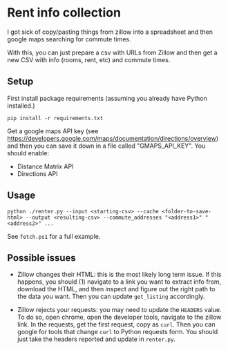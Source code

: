 # Rent info collection

I got sick of copy/pasting things from zillow into a spreadsheet and then google maps searching
for commute times.

With this, you can just prepare a csv with URLs from Zillow and then
get a new CSV with info (rooms, rent, etc) and commute times.


## Setup

First install package requirements (assuming you already
have Python installed.)
```
pip install -r requirements.txt
```

Get a google maps API key (see https://developers.google.com/maps/documentation/directions/overview) and then you
can save it down in a file called "GMAPS_API_KEY". You should enable:

* Distance Matrix API
* Directions API


## Usage

```
python ./renter.py --input <starting-csv> --cache <folder-to-save-html> --output <resulting-csv> --commute_addresses "<address1>" "<address2>" ...
```

See `fetch.ps1` for a full example.


## Possible issues
* Zillow changes their HTML: this is the most likely long term issue.
If this happens, you should (1) navigate to a link you want to extract info from, download the HTML, and then inspect and figure out the right
path to the data you want. Then you can update `get_listing` accordingly.

* Zillow rejects your requests: you may need to update the `HEADERS`
value. To do so, open chrome, open the developer tools, navigate
to the zillow link. In the requests, get the first request,
copy as `curl`. Then you can google for tools that
change `curl` to Python requests form. You should just take
the headers reported and update in `renter.py`.

